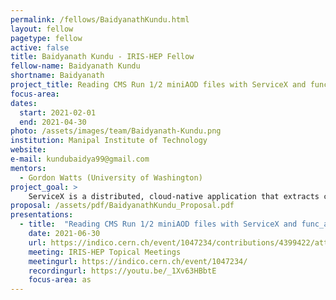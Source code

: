 ```yaml
---
permalink: /fellows/BaidyanathKundu.html
layout: fellow
pagetype: fellow
active: false
title: Baidyanath Kundu - IRIS-HEP Fellow
fellow-name: Baidyanath Kundu
shortname: Baidyanath
project_title: Reading CMS Run 1/2 miniAOD files with ServiceX and func_adl
focus-area:
dates:
  start: 2021-02-01
  end: 2021-04-30
photo: /assets/images/team/Baidyanath-Kundu.png
institution: Manipal Institute of Technology
website:
e-mail: kundubaidya99@gmail.com
mentors:
  - Gordon Watts (University of Washington)
project_goal: >
    ServiceX is a distributed, cloud-native application that extracts columnar data from HEP event data and delivers it to an analyst. The func_adl data query language is used to tell ServiceX how to extract the data (what columns, what simple cuts, etc.). The func_adl data query language has two backends that are currently part of ServiceX - one based on C++ for ATLAS data and one based on columnar processing using uproot and awkward arrays. The C++ backend currently runs only on the ATLAS binary format, xAOD. The C++ is generated in python. This project will modify the C++ backend to also run on CMS Mini-AOD binary files (Run 1/Run 2), starting by concentrating on Run 1. The Higgs-Discovery demo will be used as a guide.
proposal: /assets/pdf/BaidyanathKundu_Proposal.pdf
presentations:
  - title:  "Reading CMS Run 1/2 miniAOD files with ServiceX and func_adl"
    date: 2021-06-30
    url: https://indico.cern.ch/event/1047234/contributions/4399422/attachments/2272577/3859884/IRIS-HEP%20Fellows%20Talk.pdf
    meeting: IRIS-HEP Topical Meetings
    meetingurl: https://indico.cern.ch/event/1047234/
    recordingurl: https://youtu.be/_1Xv63HBbtE
    focus-area: as
---
```

